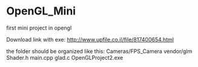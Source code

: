 # OpenGL_Mini
first mini project in opengl


Download link with exe:
http://www.upfile.co.il/file/817400654.html

the folder should be organized like this:
Cameras/FPS_Camera
vendor/glm
Shader.h
main.cpp
glad.c
OpenGLProject2.exe
